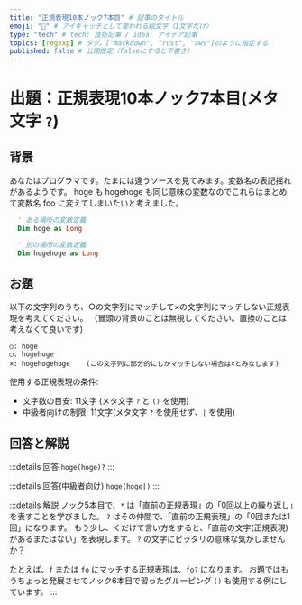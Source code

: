 ```yaml
---
title: "正規表現10本ノック7本目" # 記事のタイトル
emoji: "📝" # アイキャッチとして使われる絵文字（1文字だけ）
type: "tech" # tech: 技術記事 / idea: アイデア記事
topics: [regexp] # タグ。["markdown", "rust", "aws"]のように指定する
published: false # 公開設定（falseにすると下書き）
---
```

# 出題：正規表現10本ノック7本目(メタ文字 `?`)

## 背景

あなたはプログラマです。たまには違うソースを見てみます。変数名の表記揺れがあるようです。
hoge も hogehoge も同じ意味の変数なのでこれらはまとめて変数名 foo に変えてしまいたいと考えました。

```vb
  ' ある場所の変数定義
  Dim hoge as Long

  ' 別の場所の変数定義
  Dim hogehoge as Long
```

## お題
以下の文字列のうち、○の文字列にマッチして×の文字列にマッチしない正規表現を考えてください。
（冒頭の背景のことは無視してください。置換のことは考えなくて良いです)

    ○: hoge
    ○: hogehoge
    ×: hogehogehoge    (この文字列に部分的にしかマッチしない場合は×とみなします)

使用する正規表現の条件:
  * 文字数の目安: 11文字 (メタ文字 `?` と `()` を使用)
  * 中級者向けの制限: 11文字(メタ文字 `?` を使用せず、`|` を使用)

## 回答と解説

:::details 回答
`hoge(hoge)?`
:::

:::details 回答(中級者向け)
`hoge(hoge|)`
:::

:::details 解説
ノック5本目で、`*` は「直前の正規表現」の「0回以上の繰り返し」を表すことを学びました。
`?` はその仲間で、「直前の正規表現」の「0回または1回」になります。
もう少し、くだけて言い方をすると、「直前の文字(正規表現)があるまたはない」を表現します。
`?` の文字にピッタリの意味な気がしませんか？

たとえば、`f` または `fo` にマッチする正規表現は、`fo?` になります。
お題ではもうちょっと発展させてノック6本目で習ったグルーピング `()` も使用する例にしています。
:::
